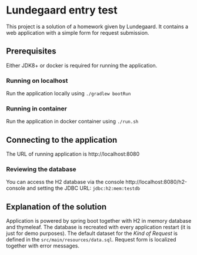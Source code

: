# Lundegaard entry test

This project is a solution of a homework given by Lundegaard. It contains a web application with a simple form for request submission. 

## Prerequisites

Either JDK8+ or docker is required for running the application.

### Running on localhost

Run the application locally using 
`./gradlew bootRun`

### Running in container

Run the application in docker container using
`./run.sh`

## Connecting to the application

The URL of running application is http://localhost:8080

### Reviewing the database

You can access the H2 database via the console http://localhost:8080/h2-console and setting the JDBC URL: `jdbc:h2:mem:testdb`

## Explanation of the solution

Application is powered by spring boot together with H2 in memory database and thymeleaf. The database is recreated with every application restart (it is just for demo purposes). The default dataset for the *Kind of Request* is defined in the `src/main/resources/data.sql`. 
Request form is localized together with error messages.
